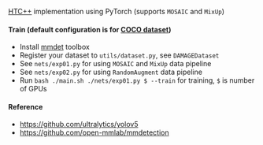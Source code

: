 [HTC++](https://arxiv.org/abs/1901.07518) implementation using PyTorch (supports `MOSAIC` and `MixUp`)

#### Train (default configuration is for [COCO dataset](https://cocodataset.org/#home))

* Install [mmdet](https://github.com/jahongir7174/CBNetV2) toolbox
* Register your dataset to `utils/dataset.py`, see `DAMAGEDataset`
* See `nets/exp01.py` for using `MOSAIC` and `MixUp` data pipeline
* See `nets/exp02.py` for using `RandomAugment` data pipeline
* Run `bash ./main.sh ./nets/exp01.py $ --train` for training, `$` is number of GPUs

#### Reference

* https://github.com/ultralytics/yolov5
* https://github.com/open-mmlab/mmdetection
